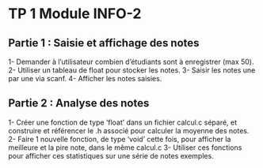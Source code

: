 # TP 1 Module INFO-2

## Partie 1 : Saisie et affichage des notes
1- Demander à l’utilisateur combien d’étudiants sont à enregistrer (max 50).
2- Utiliser un tableau de float pour stocker les notes.
3- Saisir les notes une par une via scanf.
4- Afficher les notes saisies.

## Partie 2 : Analyse des notes
1- Créer une fonction de type ‘float’ dans un fichier calcul.c séparé, et construire et référencer le .h
 associé pour calculer la moyenne des notes.
2- Faire 1 nouvelle fonction, de type ‘void’ cette fois, pour afficher la meilleure et la pire note, dans
 le même calcul.c
3- Utiliser ces fonctions pour afficher ces statistiques sur une série de notes exemples.

